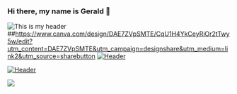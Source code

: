 ### Hi there, my name is Gerald 👋

<!--
**kiancarson99/kiancarson99** is a ✨ _special_ ✨ repository because its `README.md` (this file) appears on your GitHub profile.

Here are some ideas to get you started:

- 🔭 I’m currently working on ...
- 🌱 I’m currently learning ...
- 👯 I’m looking to collaborate on ...
- 🤔 I’m looking for help with ...
- 💬 Ask me about ...
- 📫 How to reach me: ...
- 😄 Pronouns: ...
- ⚡ Fun fact: ...
-->

![This is my header](https://www.canva.com/design/DAE7ZVpSMTE/CqU1H4YkCeyRiOr2tTwy5w/edit?utm_content=DAE7ZVpSMTE&utm_campaign=designshare&utm_medium=link2&utm_source=sharebutton)
##https://www.canva.com/design/DAE7ZVpSMTE/CqU1H4YkCeyRiOr2tTwy5w/edit?utm_content=DAE7ZVpSMTE&utm_campaign=designshare&utm_medium=link2&utm_source=sharebutton
[![Header](https://www.canva.com/design/DAE7ZVpSMTE/CqU1H4YkCeyRiOr2tTwy5w/edit?utm_content=DAE7ZVpSMTE&utm_campaign=designshare&utm_medium=link2&utm_source=sharebutton "Header")](https://some-url.dev/)

[![Header](https://raw.githubusercontent.com/MartinHeinz/<OWNER>/<OWNER>/readme_header.png "Header")](https://some-url.dev/)


![](https://img.shields.io/youtube/views/NEdOCvexyck?label=Gerald&logoColor=yellow&style=social)
